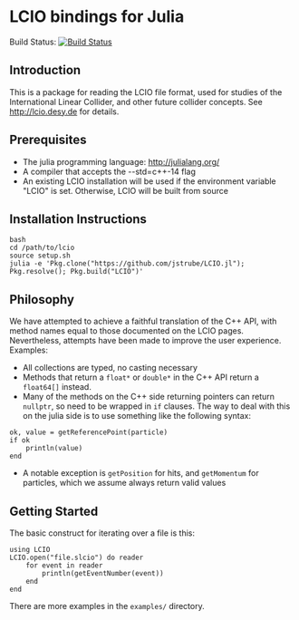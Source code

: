 LCIO bindings for Julia
=======================
Build Status: [![Build Status](https://travis-ci.org/jstrube/LCIO.jl.svg?branch=master)](https://travis-ci.org/jstrube/LCIO.jl)

Introduction
------------
This is a package for reading the LCIO file format, used for studies of the International Linear Collider, and other future collider concepts. See http://lcio.desy.de for details.

Prerequisites
-------------
 - The julia programming language: http://julialang.org/
 - A compiler that accepts the --std=c++-14 flag
 - An existing LCIO installation will be used if the environment variable "LCIO" is set. Otherwise, LCIO will be built from source

Installation Instructions
-------------------------
```
bash
cd /path/to/lcio
source setup.sh
julia -e 'Pkg.clone("https://github.com/jstrube/LCIO.jl"); Pkg.resolve(); Pkg.build("LCIO")'
```

Philosophy
----------
We have attempted to achieve a faithful translation of the C++ API, with method names equal to those documented on the LCIO pages. Nevertheless, attempts have been made to improve the user experience.
Examples:
 - All collections are typed, no casting necessary
 - Methods that return a `float*` or `double*` in the C++ API return a `float64[]` instead.
 - Many of the methods on the C++ side returning pointers can return `nullptr`, so need to be wrapped in `if` clauses. The way to deal with this on the julia side is to use something like the following syntax:

 ```
 ok, value = getReferencePoint(particle)
 if ok
     println(value)
end
```
 - A notable exception is `getPosition` for hits, and `getMomentum` for particles, which we assume always return valid values

Getting Started
---------------
The basic construct for iterating over a file is this:
```
using LCIO
LCIO.open("file.slcio") do reader
    for event in reader
        println(getEventNumber(event))
    end
end
```
There are more examples in the `examples/` directory.
